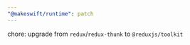 ```yaml
---
"@makeswift/runtime": patch
---
```


chore: upgrade from `redux`/`redux-thunk` to `@reduxjs/toolkit`
